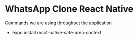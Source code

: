 # WhatsApp Clone React Native

Commands we are using throughout the application

- expo install react-native-safe-area-context
